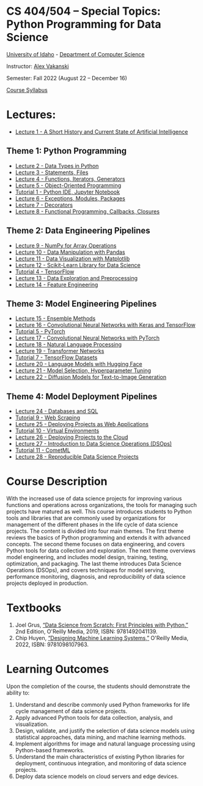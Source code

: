 # CS 404/504 – Special Topics: Python Programming for Data Science
[University of Idaho](https://www.uidaho.edu) - [Department of Computer Science](https://www.uidaho.edu/engr/departments/cs)

Instructor: [Alex Vakanski](https://www.webpages.uidaho.edu/vakanski/index.html)

Semester: Fall 2022 (August 22 – December 16)

<a href="CS_404_504-ST_Python_Programming_for_Data_Science-Syllabus.pdf">Course Syllabus</a>

# Lectures:
* <a href="Lectures/Lecture 1 - A Short History of AI/Lecture 1 - A Short History of AI.pdf">Lecture 1 - A Short History and Current State of Artificial Intelligence</a>
## Theme 1: Python Programming
* <a href="Lectures/Theme 1 - Python Programming/Lecture 2 - Data Types in Python/Lecture 2 - Data Types.ipynb">Lecture 2 - Data Types in Python</a>
* <a href="Lectures/Theme 1 - Python Programming/Lecture 3 - Statements, Files/Lecture 3 - Statements, Files.ipynb">Lecture 3 - Statements, Files</a>
* <a href="Lectures/Theme 1 - Python Programming/Lecture 4 - Functions, Iterators, Generators/Lecture 4 - Functions, Iterators, Generators.ipynb">Lecture 4 - Functions, Iterators, Generators</a>
* <a href="Lectures/Theme 1 - Python Programming/Lecture 5 - Object-Oriented Programming/Lecture 5 - OOP.ipynb">Lecture 5 - Object-Oriented Programming</a>
* <a href="Lectures/Theme 1 - Python Programming/Tutorial 1 - Python IDE, Jupyter Notebook/Tutorial 1 - Python IDE.ipynb">Tutorial 1 - Python IDE, Jupyter Notebook</a>
* <a href="Lectures/Theme 1 - Python Programming/Lecture 6 - Exceptions, Modules, Packages/Lecture 6 - Exceptions, Modules, Packages.ipynb">Lecture 6 - Exceptions, Modules, Packages</a>
* <a href="Lectures/Theme 1 - Python Programming/Lecture 7 - Decorators/Lecture 7 - Decorators.ipynb">Lecture 7 - Decorators</a>
* <a href="Lectures/Theme 1 - Python Programming/Lecture 8 - Functional Programming, Callbacks, Closures/Lecture 8 - Functional Programming, Callbacks, Closures.ipynb">Lecture 8 - Functional Programming, Callbacks, Closures</a>
## Theme 2: Data Engineering Pipelines
* <a href="Lectures/Theme 2 - Data Engineering Pipelines/Lecture 9 - NumPy for Array Operations/Lecture 9 - NumPy for Array Operations.ipynb">Lecture 9 - NumPy for Array Operations</a>
* <a href="Lectures/Theme 2 - Data Engineering Pipelines/Lecture 10 - Data Manipulation with Pandas/Lecture 10 - Data Manipulation with Pandas.ipynb">Lecture 10 - Data Manipulation with Pandas</a>
* <a href="Lectures/Theme 2 - Data Engineering Pipelines/Lecture 11 - Data Visualization with Matplotlib/Lecture 11 - Data Visualization with Matplotlib.ipynb">Lecture 11 - Data Visualization with Matplotlib</a>
* <a href="Lectures/Theme 2 - Data Engineering Pipelines/Lecture 12 - Scikit-Learn for Data Science/Lecture 12 - Scikit-Learn for Data Science.ipynb">Lecture 12 - Scikit-Learn Library for Data Science</a>
* <a href="Lectures/Theme 2 - Data Engineering Pipelines/Tutorial 4 - TensorFlow/Tutorial 4 - TensorFlow.ipynb">Tutorial 4 - TensorFlow</a>
* <a href="Lectures/Theme 2 - Data Engineering Pipelines/Lecture 13 - Data Exploration and Preprocessing/Lecture 13 - Data Exploration and Preprocessing.ipynb">Lecture 13 - Data Exploration and Preprocessing</a>
* <a href="Lectures/Theme 2 - Data Engineering Pipelines/Lecture 14 - Feature Engineering/Lecture 14 - Feature Engineering.ipynb">Lecture 14 - Feature Engineering</a>
## Theme 3: Model Engineering Pipelines
* <a href="Lectures/Theme 3 - Model Engineering Pipelines/Lecture 15 - Ensemble Methods/Lecture 15 - Ensemble Methods.ipynb">Lecture 15 - Ensemble Methods</a>
* <a href="Lectures/Theme 3 - Model Engineering Pipelines/Lecture 16 - Convolutional Neural Networks/Lecture 16 - Convolutional Neural Networks with Keras and TensorFlow.ipynb">Lecture 16 - Convolutional Neural Networks with Keras and TensorFlow</a>
* <a href="Lectures/Theme 3 - Model Engineering Pipelines/Tutorial 5 - PyTorch/Tutorial 5 - PyTorch.ipynb">Tutorial 5 - PyTorch</a>
* <a href="Lectures/Theme 3 - Model Engineering Pipelines/Lecture 17 - Convolutional NN with PyTorch/Lecture 17 - Convolutional NN with PyTorch.ipynb">Lecture 17 - Convolutional Neural Networks with PyTorch</a>
* <a href="Lectures/Theme 3 - Model Engineering Pipelines/Lecture 18 - Natural Language Processing/Lecture 18 - Natural Language Processing.ipynb">Lecture 18 - Natural Language Processing</a>
* <a href="Lectures/Theme 3 - Model Engineering Pipelines/Lecture 19 - Transformer Networks/Lecture 19 - Transformer Networks.ipynb">Lecture 19 - Transformer Networks</a>
* <a href="Lectures/Theme 3 - Model Engineering Pipelines/Tutorial 7 - TensorFlow Datasets/Tutorial 7 - TensorFlow Datasets.ipynb">Tutorial 7 - TensorFlow Datasets</a>
* <a href="Lectures/Theme 3 - Model Engineering Pipelines/Lecture 20 - Language Models with Hugging Face/Lecture 20 - Language Models with Hugging Face.ipynb">Lecture 20 - Language Models with Hugging Face</a>
* <a href="Lectures/Theme 3 - Model Engineering Pipelines/Lecture 21 - Model Selection, Hyperparameter Tuning/Lecture 21 - Model Selection, Hyperparameter Tuning.ipynb">Lecture 21 - Model Selection, Hyperparameter Tuning</a>
* <a href="Lectures/Theme 3 - Model Engineering Pipelines/Lecture 22 - Diffusion Models/Lecture 22 - Diffusion Models.ipynb">Lecture 22 - Diffusion Models for Text-to-Image Generation</a>
## Theme 4: Model Deployment Pipelines
* <a href="Lectures/Theme 4 - Model Deployment Pipelines/Lecture 24 - SQL/Lecture 24 - SQL.ipynb">Lecture 24 - Databases and SQL</a>
* <a href="Lectures/Theme 4 - Model Deployment Pipelines/Tutorial 9 - Web Scraping/Tutorial 9 - Web Scraping.ipynb">Tutorial 9 - Web Scraping</a>
* <a href="Lectures/Theme 4 - Model Deployment Pipelines/Lecture 25 - Deploying Projects as Web Apps/Lecture 25 - Deploying Projects as Web Apps.ipynb">Lecture 25 - Deploying Projects as Web Applications</a>
* <a href="Lectures/Theme 4 - Model Deployment Pipelines/Tutorial 10 - Virtual Environments/Tutorial 10 - Virtual Environments.ipynb">Tutorial 10 - Virtual Environments</a>
* <a href="Lectures/Theme 4 - Model Deployment Pipelines/Lecture 26 - Deploying Projects to the Cloud/Lecture 26 - Deploying Projects to the Cloud.ipynb">Lecture 26 - Deploying Projects to the Cloud</a>
* <a href="Lectures/Theme 4 - Model Deployment Pipelines/Lecture 27 - DSOps/Lecture 27 - DSOps.pdf">Lecture 27 - Introduction to Data Science Operations (DSOps)</a>
* <a href="Lectures/Theme 4 - Model Deployment Pipelines/Tutorial 11 - CometML/CometML.ipynb">Tutorial 11 - CometML</a>
* <a href="Lectures/Theme 4 - Model Deployment Pipelines/Lecture 28 - Reproducible DS Projects/Lecture 28 - Reproducible DS Projects.ipynb">Lecture 28 - Reproducible Data Science Projects</a>




# Course Description
With the increased use of data science projects for improving various functions and operations across organizations, the tools for managing such projects have matured as well. This course introduces students to Python tools and libraries that are commonly used by organizations for management of the different phases in the life cycle of data science projects. The content is divided into four main themes. The first theme reviews the basics of Python programming and extends it with advanced concepts. The second theme focuses on data engineering, and covers Python tools for data collection and exploration. The next theme overviews model engineering, and includes model design, training, testing, optimization, and packaging. The last theme introduces Data Science Operations (DSOps), and covers techniques for model serving, performance monitoring, diagnosis, and reproducibility of data science projects deployed in production.

# Textbooks
1.	Joel Grus, [“Data Science from Scratch: First Principles with Python,”](https://www.amazon.com/Data-Science-Scratch-Principles-Python/dp/1492041130/ref=pd_lpo_1?pd_rd_i=1492041130&psc=1) 2nd Edition, O'Reilly Media, 2019, ISBN: 9781492041139.
2.	Chip Huyen, [“Designing Machine Learning Systems,”](https://www.amazon.com/Designing-Machine-Learning-Systems-Production-Ready/dp/1098107969) O'Reilly Media, 2022, ISBN: 9781098107963.

# Learning Outcomes
Upon the completion of the course, the students should demonstrate the ability to:
1.	Understand and describe commonly used Python frameworks for life cycle management of data science projects.
2.	Apply advanced Python tools for data collection, analysis, and visualization.
3. 	Design, validate, and justify the selection of data science models using statistical approaches, data mining, and machine learning methods. 
4.	Implement algorithms for image and natural language processing using Python-based frameworks. 
5.	Understand the main characteristics of existing Python libraries for deployment, continuous integration, and monitoring of data science projects.
6.	Deploy data science models on cloud servers and edge devices.
